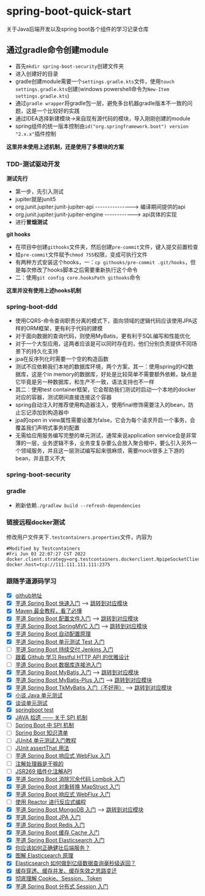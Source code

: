 # spring-boot-quick-start

关于Java后端开发以及spring boot各个组件的学习记录仓库

## 通过gradle命令创建module

- 首先`mkdir spring-boot-security`创建文件夹
- 进入创建好的目录
- gradle创建module需要一个`settings.gradle.kts`文件，使用`touch settings.gradle.kts`创建(windows powershell命令为`New-Item settings.gradle.kts`)
- 通过`gradle wrapper`将gradle包一层，避免多台机器gradle版本不一致的问题，这是一个比较好的实践
- 通过IDEA选择新建模块->来自现有源代码的模块，导入刚刚创建的module
- spring组件的统一版本控制由`id("org.springframework.boot") version "2.x.x"`插件控制

**这里并未使用上述机制，还是使用了多模块的方案**

### TDD-测试驱动开发

**测试先行**

- 第一步，先引入测试
- jupiter就是junit5
- org.junit.jupiter:junit-jupiter-api  --------------->  编译期间提供的api
- org.junit.jupiter:junit-jupiter-engine  ------------>  api具体的实现
- 进行**冒烟测试**

**git hooks**

- 在项目中创建`githooks`文件夹，然后创建`pre-commit`文件，键入提交前置检查
- 给`pre-commit`文件赋予`chmod 755`权限，变成可执行文件
- 有两种方式安装这个hooks，一：`cp githooks/pre-commit .git/hooks`，但是每次修改了hooks脚本之后需要重新执行这个命令
- 二：使用`git config core.hooksPath githooks`命令

**这里并没有使用上述hooks机制**

### spring-boot-ddd

- 使用CQRS-命令查询职责分离的模式下，面向领域的逻辑代码应该使用JPA这样的ORM框架，更有利于代码的建模
- 对于面向数据的查询代码，则使用MyBatis，更有利于SQL编写和性能优化
- 对于一个大型应用，这两者应该是可以同时存在的，他们分别负责提供不同场景下的持久化支持
- jpa在反序列化时需要一个空的构造函数
- 测试不应依赖我们本地的数据库环境，两个方案，其一：使用spring的H2数据库，这是个in memory的数据库，好处是比较简单不需要额外依赖，缺点是它毕竟是另一种数据库，和生产不一致，语法支持也不一样
- 其二：使用test container框架，它会帮助我们测试时启动一个本地的docker对应的容器，测试期间直接连接这个容器
- spring自动注入时推荐使用构造器注入，使用final修饰需要注入的bean，防止忘记添加到构造器中
- jpa的open in view属性需要设置为false，它会为每个请求开启一个事务，会覆盖我们声明式事务的配置
- 无需给应用服务编写完整的单元测试，通常来说application service会是非常薄的一层，业务逻辑不多，业务变复杂要么会放入聚合根中，要么引入另外一个领域服务，并且这一层测试编写起来很麻烦，需要mock很多上下游的bean，并且意义不大

### spring-boot-security


### gradle

- 刷新依赖`./gradlew build --refresh-dependencies`

### 链接远程docker测试

修改用户文件夹下`.testcontainers.properties`文件，内容为
```properties
#Modified by Testcontainers
#Fri Jun 03 22:07:27 CST 2022
docker.client.strategy=org.testcontainers.dockerclient.NpipeSocketClientProviderStrategy
docker.host=tcp://111.111.111.111:2375
```

### 跟随芋道源码学习
- [x] [github地址](https://github.com/YunaiV/SpringBoot-Labs)
- [x] [芋道 Spring Boot 快速入门](https://www.iocoder.cn/Spring-Boot/quick-start/?github) --> [跳转到对应模块](./spring-boot-quick-introduction)
- [x] [Maven 最全教程，看了必懂](https://www.iocoder.cn/Fight/Maven-most-complete-tutorial-read-must-understand/?self)
- [x] [芋道 Spring Boot 配置文件入门](https://www.iocoder.cn/Spring-Boot/config-file/?self) --> [跳转到对应模块](./spring-boot-configuration/README.md)
- [x] [芋道 Spring Boot SpringMVC 入门](https://www.iocoder.cn/Spring-Boot/SpringMVC/?self) --> [跳转到对应模块](./spring-boot-springmvc)
- [x] [芋道 Spring Boot 自动配置原理](https://www.iocoder.cn/Spring-Boot/autoconfigure/?self)
- [x] [芋道 Spring Boot 单元测试 Test 入门](https://www.iocoder.cn/Spring-Boot/Unit-Test/?self)
- [ ] [芋道 Spring Boot 持续交付 Jenkins 入门](https://www.iocoder.cn/Spring-Boot/Jenkins/?self)
- [ ] [跟着 Github 学习 Restful HTTP API 的优雅设计](https://www.iocoder.cn/Fight/Learn-Restful-HTTP-API-design-from-Github/)
- [ ] [芋道 Spring Boot 数据库连接池入门](https://www.iocoder.cn/Spring-Boot/datasource-pool/)
- [x] [芋道 Spring Boot MyBatis 入门](https://www.iocoder.cn/Spring-Boot/MyBatis/) --> [跳转到对应模块](./spring-boot-mybatis/README.md)
- [x] [芋道 Spring Boot MyBatis-Plus 入门](https://www.iocoder.cn/Spring-Boot/MyBatis/) --> [跳转到对应模块](./spring-boot-mybatis-plus/README.md)
- [x] [芋道 Spring Boot TkMyBatis 入门（不好用）](https://www.iocoder.cn/Spring-Boot/MyBatis/) --> [跳转到对应模块](./spring-boot-tkmybatis)
- [x] [小谈 Java 单元测试](https://www.iocoder.cn/Fight/A-little-bit-about-Java-unit-testing/?self)
- [x] [谈谈单元测试](https://www.iocoder.cn/Architecture/talk-about-java-unit-test/?self)
- [x] [springboot test](https://www.iocoder.cn/Fight/72b19e24a602/?self)
- [x] [JAVA 拾遗 —— 关于 SPI 机制](https://www.iocoder.cn/Fight/xuma/spi/?self)
- [ ] [Spring Boot 中 SPI 机制](https://www.iocoder.cn/Fight/SPI-mechanism-in-Spring-Boot/?self)
- [ ] [Spring Boot 知识清单](https://www.iocoder.cn/Fight/Give-you-a-list-of-Spring-Boot-knowledge/?self)
- [ ] [JUnit4 单元测试入门教程](https://www.iocoder.cn/Fight/JUnit4-unit-testing-tutorial/?self)
- [ ] [JUnit assertThat 用法](https://www.iocoder.cn/Fight/JUnit-assertThat-usage/?self)
- [ ] [芋道 Spring Boot 响应式 WebFlux 入门](https://www.iocoder.cn/Spring-Boot/WebFlux/?self)
- [ ] [注解处理器是干嘛的](https://www.iocoder.cn/Fight/What-does-the-annotation-handler-do/?self)
- [ ] [JSR269 插件化注解API](https://blog.whatakitty.com/JSR269%E6%8F%92%E4%BB%B6%E5%8C%96%E6%B3%A8%E8%A7%A3API.html)
- [x] [芋道 Spring Boot 消除冗余代码 Lombok 入门](https://www.iocoder.cn/Spring-Boot/Lombok/?github)
- [x] [芋道 Spring Boot 对象转换 MapStruct 入门](https://www.iocoder.cn/Spring-Boot/MapStruct/?github)
- [x] [芋道 Spring Boot 响应式 WebFlux 入门](https://www.iocoder.cn/Spring-Boot/WebFlux/?github)
- [ ] [使用 Reactor 进行反应式编程](https://www.iocoder.cn/Spring-Boot/WebFlux/?github)
- [x] [芋道 Spring Boot MongoDB 入门](https://www.iocoder.cn/Spring-Boot/MongoDB/?self) --> [跳转到对应模块](./spring-boot-middleware)
- [x] [芋道 Spring Boot JPA 入门](https://www.iocoder.cn/Spring-Boot/JPA/?self)
- [x] [芋道 Spring Boot Redis 入门](https://www.iocoder.cn/Spring-Boot/Redis/?self)
- [x] [芋道 Spring Boot 缓存 Cache 入门](https://www.iocoder.cn/Spring-Boot/Cache/?self)
- [x] [芋道 Spring Boot Elasticsearch 入门](https://www.iocoder.cn/Spring-Boot/Elasticsearch/?self)
- [x] [你应该如何正确健壮后端服务？](https://www.iocoder.cn/Fight/How-do-you-robust-back-end-services/?vip)
- [x] [图解 Elasticsearch 原理](https://www.iocoder.cn/Fight/Schematic-Elasticsearch-principle/?self)
- [x] [Elasticsearch 如何做到亿级数据查询毫秒级返回？](https://www.iocoder.cn/Fight/Elasticsearch-how-to-achieve-millionth-level-data-query-millisecond-level-return/?self)
- [x] [缓存穿透、缓存并发、缓存失效之思路变迁](https://www.iocoder.cn/Fight/Cache-penetration-and-Cache-concurrency-and-Cache-invalidation/?self)
- [x] [彻底理解 Cookie、Session、Token](https://www.iocoder.cn/Fight/Thoroughly-understand-cookies,-sessions,-tokens/?self)
- [x] [芋道 Spring Boot 分布式 Session 入门](https://www.iocoder.cn/Spring-Boot/Distributed-Session/?github)
